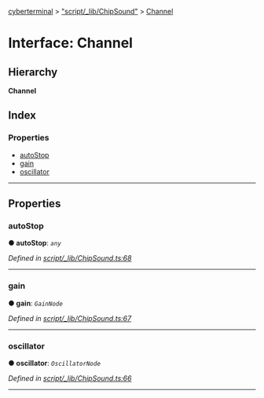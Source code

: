 [cyberterminal](../README.md) > ["script/_lib/ChipSound"](../modules/_script__lib_chipsound_.md) > [Channel](../interfaces/_script__lib_chipsound_.channel.md)

# Interface: Channel

## Hierarchy

**Channel**

## Index

### Properties

* [autoStop](_script__lib_chipsound_.channel.md#autostop)
* [gain](_script__lib_chipsound_.channel.md#gain)
* [oscillator](_script__lib_chipsound_.channel.md#oscillator)

---

## Properties

<a id="autostop"></a>

###  autoStop

**● autoStop**: *`any`*

*Defined in [script/_lib/ChipSound.ts:68](https://github.com/FantasyInternet/cyberterminal/blob/HEAD/src/script/_lib/ChipSound.ts#L68)*

___
<a id="gain"></a>

###  gain

**● gain**: *`GainNode`*

*Defined in [script/_lib/ChipSound.ts:67](https://github.com/FantasyInternet/cyberterminal/blob/HEAD/src/script/_lib/ChipSound.ts#L67)*

___
<a id="oscillator"></a>

###  oscillator

**● oscillator**: *`OscillatorNode`*

*Defined in [script/_lib/ChipSound.ts:66](https://github.com/FantasyInternet/cyberterminal/blob/HEAD/src/script/_lib/ChipSound.ts#L66)*

___

